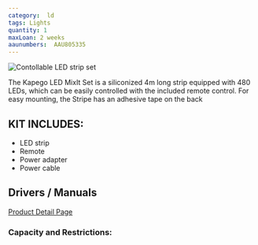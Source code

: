 ```yaml
---
category:  ld
tags: Lights
quantity: 1
maxLoan: 2 weeks
aaunumbers:  AAU805335
---
```

![Contollable LED strip set](https://www.huss-licht-ton.de/images/product_images/large_images/17/18861_0.jpg)

The Kapego LED MixIt Set is a siliconized 4m long strip equipped with 480 LEDs, which can be easily controlled with the included remote control. For easy mounting, the Stripe has an adhesive tape on the back
## KIT INCLUDES:
-  LED strip 
-  Remote 
-  Power adapter 
-  Power cable

## Drivers / Manuals
[Product Detail Page](https://www.musicstore.com/en_OT/EUR/KAPEGO-LED-MixIt-Set-RF-WW-CW-4-0m-480-LEDs/art-LIG0014960-000)



### Capacity and Restrictions:
